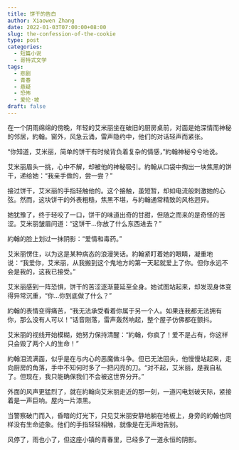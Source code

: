 ```yaml
---
title: 饼干的告白
author: Xiaowen Zhang
date: 2022-01-03T07:00:00+08:00
slug: the-confession-of-the-cookie
type: post
categories:
  - 短篇小说
  - 哥特式文学
tags:
  - 悲剧
  - 青春
  - 悬疑
  - 恐怖
  - 爱伦·坡
draft: false
---
```


在一个阴雨绵绵的傍晚，年轻的艾米丽坐在破旧的厨房桌前，对面是她深情而神秘的邻居，約翰。窗外，风急云涌，雷声隐约中，他们的对话轻声而紧张。

“你知道，艾米丽，简单的饼干有时候背负着复杂的情感，”約翰神秘兮兮地说。

艾米丽眉头一挑，心中不解，却被他的神秘吸引。約翰从口袋中掏出一块焦黑的饼干，递给她：“我亲手做的，尝一尝？” 

接过饼干，艾米丽的手指轻触他的。这个接触，虽短暂，却如电流般刺激她的心弦。然而，这块饼干的外表粗糙，焦黑不堪，与約翰通常精致的风格迥异。

她犹豫了，终于轻咬了一口，饼干的味道出奇的甘甜，但随之而来的是奇怪的苦涩。艾米丽皱眉问道：“这饼干…你放了什么东西进去？”

約翰的脸上划过一抹阴影：“爱情和毒药。”

艾米丽愣住，以为这是某种病态的浪漫笑话。約翰紧盯着她的眼睛，凝重地说：“我爱你，艾米丽，从我搬到这个鬼地方的第一天起就爱上了你。但你永远不会是我的，这我已接受。”

艾米丽感到一阵恐惧，饼干的苦涩逐渐蔓延至全身。她试图站起来，却发现身体变得异常沉重，“你…你到底做了什么？”

約翰的表情变得痛苦，“我无法承受看着你属于另一个人。如果连我都无法拥有你，那么没有人可以！”话音刚落，雷声轰然响起，整个屋子仿佛都在颤抖。

艾米丽的视线开始模糊，她努力保持清醒：“約翰，你疯了！爱不是占有，你这样只会毁了两个人的生命！”

約翰泪流满面，似乎是在与内心的恶魔做斗争。但已无法回头，他慢慢站起来，走向厨房的角落，手中不知何时多了一把闪亮的刀。“对不起，艾米丽，是我自私了。但现在，我只能确保我们不会被这世界分开。”

外面的风声更猛烈了，就在約翰向艾米丽走近的那一刻，一道闪电划破天际，紧接着是一声巨响。屋内一片漆黑。

当警察破门而入，昏暗的灯光下，只见艾米丽安静地躺在地板上，身旁的約翰也同样没有生命迹象。他们的手指轻轻相触，就像是在无声地告别。

风停了，雨也小了，但这座小镇的青春里，已经多了一道永恒的阴影。